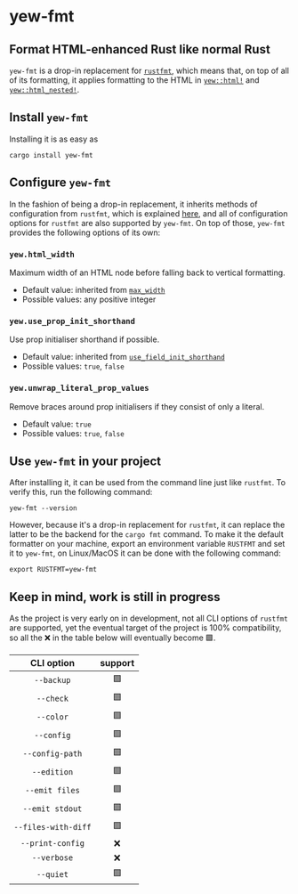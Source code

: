 # yew-fmt
## Format HTML-enhanced Rust like normal Rust
`yew-fmt` is a drop-in replacement for [`rustfmt`](https://github.com/rust-lang/rustfmt), which means that, on top of all of its formatting,
it applies formatting to the HTML in [`yew::html!`](https://docs.rs/yew/latest/yew/macro.html.html) and [`yew::html_nested!`](https://docs.rs/yew/latest/yew/macro.html_nested.html).

## Install `yew-fmt`
Installing it is as easy as
```console
cargo install yew-fmt
```

## Configure `yew-fmt`
In the fashion of being a drop-in replacement, it inherits methods of configuration
from `rustfmt`, which is explained [here](https://rust-lang.github.io/rustfmt/),
and all of configuration options for `rustfmt` are also supported by `yew-fmt`.
On top of those, `yew-fmt` provides the following options of its own:

### `yew.html_width`
Maximum width of an HTML node before falling back to vertical formatting.
- Default value: inherited from [`max_width`](https://rust-lang.github.io/rustfmt#max_width)
- Possible values: any positive integer

### `yew.use_prop_init_shorthand`
Use prop initialiser shorthand if possible.
- Default value: inherited from
    [`use_field_init_shorthand`](https://rust-lang.github.io/rustfmt#use_field_init_shorthand)
- Possible values: `true`, `false`

### `yew.unwrap_literal_prop_values`
Remove braces around prop initialisers if they consist of only a literal.
- Default value: `true`
- Possible values: `true`, `false`

## Use `yew-fmt` in your project
After installing it, it can be used from the command line just like `rustfmt`.
To verify this, run the following command:
```console
yew-fmt --version
```

However, because it's a drop-in replacement for `rustfmt`, it can replace the latter to be
the backend for the `cargo fmt` command. To make it the default formatter on your machine,
export an environment variable `RUSTFMT` and set it to `yew-fmt`, on Linux/MacOS it can be done
with the following command:

```console
export RUSTFMT=yew-fmt
```

## Keep in mind, work is still in progress
As the project is very early on in development, not all CLI options of `rustfmt` are supported, yet the eventual target of the project is 100% compatibility, so all the ❌ in the table 
below will eventually become 🟩.

| CLI option | support |
|:--:|:--:|
| `--backup`               | 🟩 |
| `--check`                | 🟩 |
| `--color`                | 🟩 |
| `--config`               | 🟩 |
| `--config-path`          | 🟩 |
| `--edition`              | 🟩 |
| `--emit files`           | 🟩 |
| `--emit stdout`          | 🟩 |
| `--files-with-diff`      | 🟩 |
| `--print-config`         | ❌ |
| `--verbose`              | ❌ |
| `--quiet`                | 🟩 |

